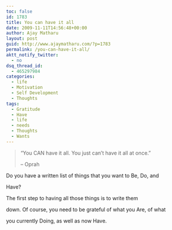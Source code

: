 ```yaml
---
toc: false
id: 1783
title: You can have it all
date: 2009-11-11T14:56:48+00:00
author: Ajay Matharu
layout: post
guid: http://www.ajaymatharu.com/?p=1783
permalink: /you-can-have-it-all/
aktt_notify_twitter:
  - no
dsq_thread_id:
  - 465297984
categories:
  - life
  - Motivation
  - Self Development
  - Thoughts
tags:
  - Gratitude
  - Have
  - life
  - needs
  - Thoughts
  - Wants
---
```

> &#8220;You CAN have it all. You just can&#8217;t have it all at once.&#8221;
> 
> &#8211; Oprah 

Do you have a written list of things that you want to Be, Do, and
  
Have?
  
The first step to having all those things is to write them
  
down. Of course, you need to be grateful of what you Are, of what
  
you currently Doing, as well as now Have.
